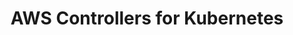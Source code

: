 ---
title : "AWS Controllers for Kubernetes"
description: "Manage AWS services using Kubernetes"
lead: "Manage AWS services using Kubernetes"
draft: false
images: []
---